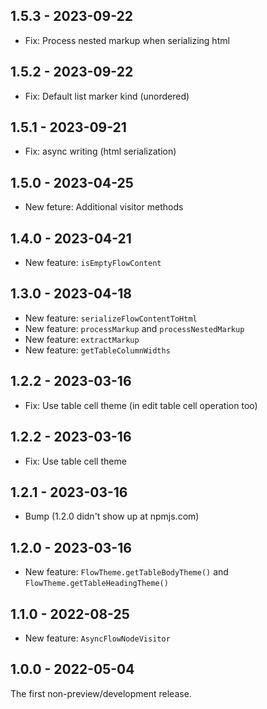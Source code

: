 ## 1.5.3 - 2023-09-22

- Fix: Process nested markup when serializing html

## 1.5.2 - 2023-09-22

- Fix: Default list marker kind (unordered)

## 1.5.1 - 2023-09-21

- Fix: async writing (html serialization)

## 1.5.0 - 2023-04-25

- New feture: Additional visitor methods

## 1.4.0 - 2023-04-21

- New feature: `isEmptyFlowContent`

## 1.3.0 - 2023-04-18

- New feature: `serializeFlowContentToHtml`
- New feature: `processMarkup` and `processNestedMarkup`
- New feature: `extractMarkup`
- New feature: `getTableColumnWidths`

## 1.2.2 - 2023-03-16

- Fix: Use table cell theme (in edit table cell operation too)

## 1.2.2 - 2023-03-16

- Fix: Use table cell theme

## 1.2.1 - 2023-03-16

- Bump (1.2.0 didn't show up at npmjs.com)

## 1.2.0 - 2023-03-16

- New feature: `FlowTheme.getTableBodyTheme()` and `FlowTheme.getTableHeadingTheme()`

## 1.1.0 - 2022-08-25

- New feature: `AsyncFlowNodeVisitor`

## 1.0.0 - 2022-05-04

The first non-preview/development release.
